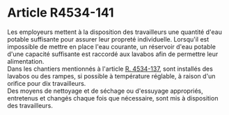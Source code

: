 # Article R4534-141

  
Les employeurs mettent à la disposition des travailleurs une quantité d'eau potable suffisante pour assurer leur propreté individuelle. Lorsqu'il est impossible de mettre en place l'eau courante, un réservoir d'eau potable d'une capacité suffisante est raccordé aux lavabos afin de permettre leur alimentation.   
Dans les chantiers mentionnés à l'article [R. 4534-137][1], sont installés des lavabos ou des rampes, si possible à température réglable, à raison d'un orifice pour dix travailleurs.   
Des moyens de nettoyage et de séchage ou d'essuyage appropriés, entretenus et changés chaque fois que nécessaire, sont mis à disposition des travailleurs.

 [1]: /affichCodeArticle.do?cidTexte=LEGITEXT000006072050&idArticle=LEGIARTI000018492363&dateTexte=&categorieLien=cid